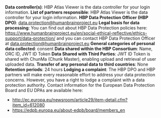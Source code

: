 **Data controller(s)**: HBP Atlas Viewer is the data controller for your login information.
**List of partners responsible**: HBP Atlas Viewer is the data controller for your login information.
**HBP Data Protection Officer (HBP DPO)**: <data.protection@humanbrainproject.eu>
**Legal basis for data processing**: You can find out about HBP Data Protection policies here: <https://www.humanbrainproject.eu/en/social-ethical-reflective/ethics-support/data-protection/> and you can contact HBP Data Protection Officer at <data.protection@humanbrainproject.eu>
**General categories of personal data collected**: consent
**Data shared within the HBP Consortium**: Name, ORC ID, JWT ID Token
**Data Shared with Third Parties**: JWT ID Token is shared with ChunMa (Chunk Master), enabling upload and retrieval of user uploaded data.
**Transfer of any personal data to third countries**: None
**Retention periods**: 24 hours
**Lodging a complaint**: The HBP DPO and HBP partners will make every reasonable effort to address your data protection concerns. However, you have a right to lodge a complaint with a data protection authority. Contact information for the European Data Protection Board and EU DPAs are available here:
- <http://ec.europa.eu/newsroom/article29/item-detail.cfm?item_id=612080>
- <https://edpb.europa.eu/about-edpb/board/members_en>